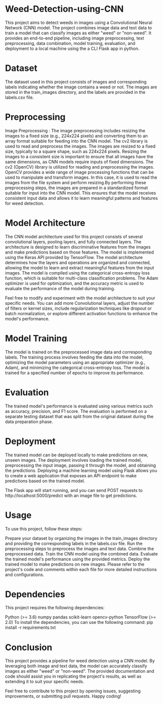 # Weed-Detection-using-CNN
This project aims to detect weeds in images using a Convolutional Neural Network (CNN) model. The project combines image data and text data to train a model that can classify images as either "weed" or "non-weed". It provides an end-to-end pipeline, including image preprocessing, text preprocessing, data combination, model training, evaluation, and deployment to a local machine using the a CLI Flask app in python.

# Dataset
The dataset used in this project consists of images and corresponding labels indicating whether the image contains a weed or not. The images are stored in the train_images directory, and the labels are provided in the labels.csv file.

# Preprocessing
Image Preprocessing : 
The image preprocessing includes resizing the images to a fixed size (e.g., 224x224 pixels) and converting them to an array format suitable for feeding into the CNN model. The cv2 library is used to read and preprocess the images.
The images are resized to a fixed size, typically to a square shape, such as 224x224 pixels. Resizing the images to a consistent size is important to ensure that all images have the same dimensions, as CNN models require inputs of fixed dimensions.
The cv2 (OpenCV) library is utilized for reading and preprocessing the images. OpenCV provides a wide range of image processing functions that can be used to manipulate and transform images. In this case, it is used to read the images from the file system and perform resizing.By performing these preprocessing steps, the images are prepared in a standardized format suitable for input into the CNN model. This ensures that the model receives consistent input data and allows it to learn meaningful patterns and features for weed detection.


# Model Architecture
The CNN model architecture used for this project consists of several convolutional layers, pooling layers, and fully connected layers. The architecture is designed to learn discriminative features from the images and make predictions based on those features. The model is implemented using the Keras API provided by TensorFlow. The model architecture determines how the layers and operations are organized and connected, allowing the model to learn and extract meaningful features from the input images. The model is compiled using the categorical cross-entropy loss function, which is suitable for multi-class classification problems. The Adam optimizer is used for optimization, and the accuracy metric is used to evaluate the performance of the model during training.

Feel free to modify and experiment with the model architecture to suit your specific needs. You can add more Convolutional layers, adjust the number of filters or kernel sizes, include regularization techniques like dropout or batch normalization, or explore different activation functions to enhance the model's performance.

# Model Training
The model is trained on the preprocessed image data and corresponding labels. The training process involves feeding the data into the model, optimizing the model parameters using an appropriate optimizer (e.g., Adam), and minimizing the categorical cross-entropy loss. The model is trained for a specified number of epochs to improve its performance.

# Evaluation
The trained model's performance is evaluated using various metrics such as accuracy, precision, and F1 score. The evaluation is performed on a separate testing dataset that was split from the original dataset during the data preparation phase.

# Deployment
The trained model can be deployed locally to make predictions on new, unseen images. The deployment involves loading the trained model, preprocessing the input image, passing it through the model, and obtaining the predictions. Deploying a machine learning model using Flask allows you to create a web application that exposes an API endpoint to make predictions based on the trained model. 

The Flask app will start running, and you can send POST requests to http://localhost:5000/predict with an image file to get predictions.

# Usage
To use this project, follow these steps:

Prepare your dataset by organizing the images in the train_images directory and providing the corresponding labels in the labels.csv file.
Run the preprocessing steps to preprocess the images and text data.
Combine the preprocessed data.
Train the CNN model using the combined data.
Evaluate the trained model's performance using the provided metrics.
Deploy the trained model to make predictions on new images.
Please refer to the project's code and comments within each file for more detailed instructions and configurations.

# Dependencies
This project requires the following dependencies:

Python (>= 3.6)
numpy
pandas
scikit-learn
opencv-python
TensorFlow (>= 2.0)
To install the dependencies, you can use the following command:
pip install -r requirements.txt


# Conclusion
This project provides a pipeline for weed detection using a CNN model. By leveraging both image and text data, the model can accurately classify images as either "weed" or "non-weed". The provided documentation and code should assist you in replicating the project's results, as well as extending it to suit your specific needs.

Feel free to contribute to this project by opening issues, suggesting improvements, or submitting pull requests. Happy coding!
